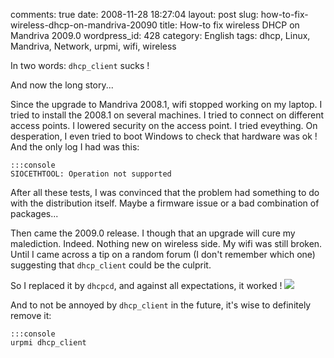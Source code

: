 comments: true
date: 2008-11-28 18:27:04
layout: post
slug: how-to-fix-wireless-dhcp-on-mandriva-20090
title: How-to fix wireless DHCP on Mandriva 2009.0
wordpress_id: 428
category: English
tags: dhcp, Linux, Mandriva, Network, urpmi, wifi, wireless

In two words: `dhcp_client` sucks !

And now the long story...

Since the upgrade to Mandriva 2008.1, wifi stopped working on my laptop. I tried to install the 2008.1 on several machines. I tried to connect on different access points. I lowered security on the access point. I tried eveything. On desperation, I even tried to boot Windows to check that hardware was ok ! And the only log I had was this:


    :::console
    SIOCETHTOOL: Operation not supported




After all these tests, I was convinced that the problem had something to do with the distribution itself. Maybe a firmware issue or a bad combination of packages...

Then came the 2009.0 release. I though that an upgrade will cure my malediction. Indeed. Nothing new on wireless side. My wifi was still broken. Until I came across a tip on a random forum (I don't remember which one) suggesting that `dhcp_client` could be the culprit.

So I replaced it by `dhcpcd`, and against all expectations, it worked !
[![](http://kevin.deldycke.com/wp-content/uploads/2008/11/mandriva-net-applet-wireless-dhcp-300x251.png)](http://kevin.deldycke.com/wp-content/uploads/2008/11/mandriva-net-applet-wireless-dhcp.png)

And to not be annoyed by `dhcp_client` in the future, it's wise to definitely remove it:


    :::console
    urpmi dhcp_client

